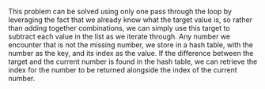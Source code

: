 ​This problem can be solved using only one pass through the loop by leveraging the fact that we already know what the target value is, so rather than adding together combinations, we can simply use this target to subtract each value in the list as we iterate through. Any number we encounter that is not the missing number, we store in a hash table, with the number as the key, and its index as the value. If the difference between the target and the current number is found in the hash table, we can retrieve the index for the number to be returned alongside the index of the current number.
